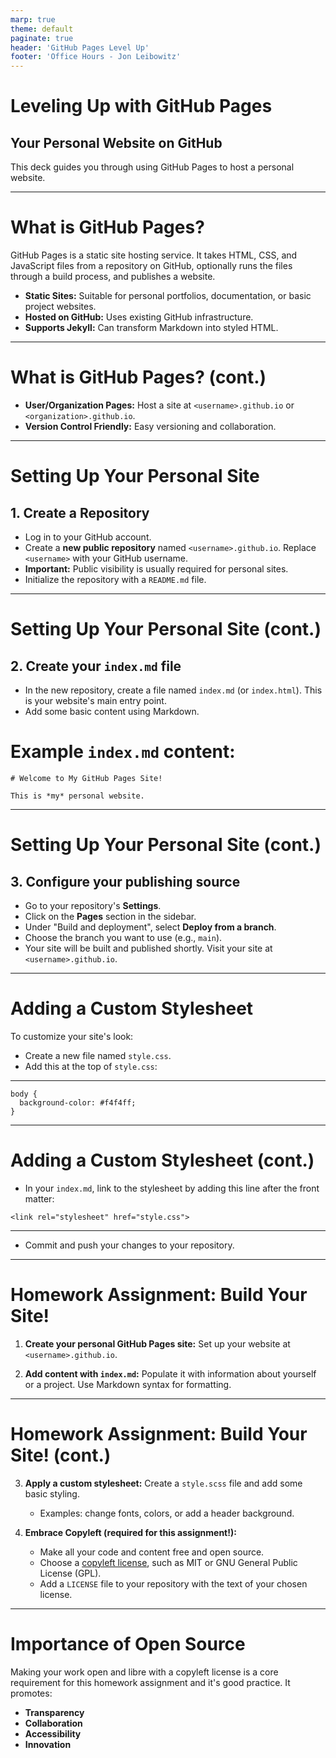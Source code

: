 ```yaml
---
marp: true
theme: default
paginate: true
header: 'GitHub Pages Level Up'
footer: 'Office Hours - Jon Leibowitz'
---
```


# Leveling Up with GitHub Pages

## Your Personal Website on GitHub

This deck guides you through using GitHub Pages to host a personal website.

---

# What is GitHub Pages?

GitHub Pages is a static site hosting service. It takes HTML, CSS, and JavaScript files from a repository on GitHub, optionally runs the files through a build process, and publishes a website.

*   **Static Sites:** Suitable for personal portfolios, documentation, or basic project websites.
*   **Hosted on GitHub:** Uses existing GitHub infrastructure.
*   **Supports Jekyll:** Can transform Markdown into styled HTML.

---

# What is GitHub Pages? (cont.)

*   **User/Organization Pages:** Host a site at `<username>.github.io` or `<organization>.github.io`.
*   **Version Control Friendly:** Easy versioning and collaboration.

---

# Setting Up Your Personal Site

## 1. Create a Repository

*   Log in to your GitHub account.
*   Create a **new public repository** named `<username>.github.io`. Replace `<username>` with your GitHub username.
*   **Important:** Public visibility is usually required for personal sites.
*   Initialize the repository with a `README.md` file.

---

# Setting Up Your Personal Site (cont.)

## 2. Create your `index.md` file

*   In the new repository, create a file named `index.md` (or `index.html`). This is your website's main entry point.
*   Add some basic content using Markdown.

# Example `index.md` content:

```
# Welcome to My GitHub Pages Site!

This is *my* personal website.
```
---

# Setting Up Your Personal Site (cont.)

## 3. Configure your publishing source

*   Go to your repository's **Settings**.
*   Click on the **Pages** section in the sidebar.
*   Under "Build and deployment", select **Deploy from a branch**.
*   Choose the branch you want to use (e.g., `main`).
*   Your site will be built and published shortly. Visit your site at `<username>.github.io`.

---

# Adding a Custom Stylesheet

To customize your site's look:

*   Create a new file named `style.css`.
*   Add this at the top of `style.css`:

---
```
body {
  background-color: #f4f4ff;
}
```
---

# Adding a Custom Stylesheet (cont.)
*   In your `index.md`, link to the stylesheet by adding this line after the front matter:

```
<link rel="stylesheet" href="style.css">
```

--- 
*   Commit and push your changes to your repository.

---

# Homework Assignment: Build Your Site!

1.  **Create your personal GitHub Pages site:**
    Set up your website at `<username>.github.io`.

2.  **Add content with `index.md`:**
    Populate it with information about yourself or a project. Use Markdown syntax for formatting.

---

# Homework Assignment: Build Your Site! (cont.)

3.  **Apply a custom stylesheet:**
    Create a `style.scss` file and add some basic styling.
    *   Examples: change fonts, colors, or add a header background.

4.  **Embrace Copyleft (required for this assignment!):**
    *   Make all your code and content free and open source.
    *   Choose a [copyleft license](https://en.wikipedia.org/wiki/Copyleft), such as MIT or GNU General Public License (GPL).
    *   Add a `LICENSE` file to your repository with the text of your chosen license.

---

# Importance of Open Source

Making your work open and libre with a copyleft license is a core requirement for this homework assignment and it's good practice. It promotes:

*   **Transparency**
*   **Collaboration**
*   **Accessibility**
*   **Innovation**
